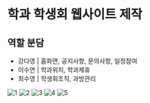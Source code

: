 # 학과 학생회 웹사이트 제작

## 역할 분담
- 강다영 | 홈화면, 공지사항, 문의사항, 일정참여
- 이수연 | 학과위치, 학과제휴
- 최수영 | 학생회조직, 과방관리

![1](https://user-images.githubusercontent.com/93754504/228459566-10a067ff-923b-41c0-9612-e185a4394dc7.png)
![2](https://user-images.githubusercontent.com/93754504/228459590-cd766f7a-ea73-40a0-aa98-5b0e7efabc15.png)
![3](https://user-images.githubusercontent.com/93754504/228459601-e71be978-b3f6-47fe-a639-cc8f042a80a3.png)
![4](https://user-images.githubusercontent.com/93754504/228459621-c9b15283-e252-4d08-a7bb-c3900543c040.png)
![5](https://user-images.githubusercontent.com/93754504/228459636-910c3e4e-115f-4424-a7d1-777b506e0856.png)
